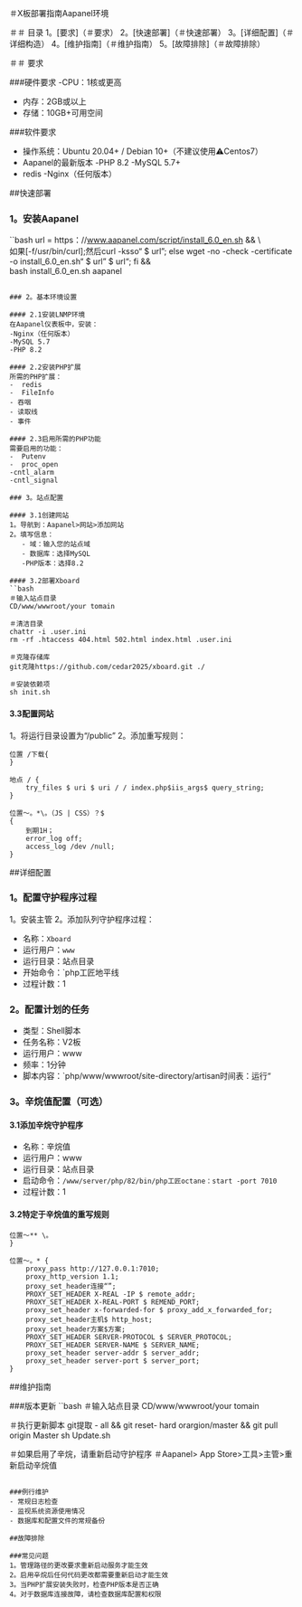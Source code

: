 ＃X板部署指南Aapanel环境

＃＃ 目录
1。[要求]（＃要求）
2。[快速部署]（＃快速部署）
3。[详细配置]（＃详细构造）
4。[维护指南]（＃维护指南）
5。[故障排除]（＃故障排除）

＃＃ 要求

###硬件要求
-CPU：1核或更高
- 内存：2GB或以上
- 存储：10GB+可用空间

###软件要求
- 操作系统：Ubuntu 20.04+ / Debian 10+（不建议使用⚠️Centos7）
-  Aapanel的最新版本
-PHP 8.2
-MySQL 5.7+
-  redis
-Nginx（任何版本）

##快速部署

### 1。安装Aapanel
``bash
url = https：//www.aapanel.com/script/install_6.0_en.sh && \ \
如果[-f/usr/bin/curl];然后curl -ksso“ $ url”; else wget -no -check -certificate -o install_6.0_en.sh“ $ url” $ url“; fi && \
bash install_6.0_en.sh aapanel
````````

### 2。基本环境设置

#### 2.1安装LNMP环境
在Aapanel仪表板中，安装：
-Nginx（任何版本）
-MySQL 5.7
-PHP 8.2

#### 2.2安装PHP扩展
所需的PHP扩展：
-  redis
-  FileInfo
- 吞咽
- 读取线
- 事件

#### 2.3启用所需的PHP功能
需要启用的功能：
-  Putenv
-  proc_open
-cntl_alarm
-cntl_signal

### 3。站点配置

#### 3.1创建网站
1。导航到：Aapanel>网站>添加网站
2。填写信息：
   - 域：输入您的站点域
   - 数据库：选择MySQL
   -PHP版本：选择8.2

#### 3.2部署Xboard
``bash
＃输入站点目录
CD/www/wwwroot/your tomain

＃清洁目录
chattr -i .user.ini
rm -rf .htaccess 404.html 502.html index.html .user.ini

＃克隆存储库
git克隆https://github.com/cedar2025/xboard.git ./

＃安装依赖项
sh init.sh
````````

#### 3.3配置网站
1。将运行目录设置为“/public”
2。添加重写规则：
````nginx
位置 /下载{
}

地点 / {  
    try_files $ uri $ uri / / index.php$iis_args$ query_string;  
}

位置〜。*\。（JS | CSS）？$
{
    到期1H；
    error_log off;
    access_log /dev /null;
}
````````

##详细配置

### 1。配置守护程序过程
1。安装主管
2。添加队列守护程序过程：
   - 名称：`Xboard`
   - 运行用户：`www`
   - 运行目录：站点目录
   - 开始命令：`php工匠地平线
   - 过程计数：1

### 2。配置计划的任务
- 类型：Shell脚本
- 任务名称：V2板
- 运行用户：www
- 频率：1分钟
- 脚本内容：`php/www/wwwroot/site-directory/artisan时间表：运行“

### 3。辛烷值配置（可选）
#### 3.1添加辛烷守护程序
- 名称：辛烷值
- 运行用户：www
- 运行目录：站点目录
- 启动命令：`/www/server/php/82/bin/php工匠octane：start -port 7010`
- 过程计数：1

#### 3.2特定于辛烷值的重写规则
````nginx
位置〜** \。
}

位置〜。* {
    proxy_pass http://127.0.0.1:7010;
    proxy_http_version 1.1;
    proxy_set_header连接“”;
    PROXY_SET_HEADER X-REAL -IP $ remote_addr;
    PROXY_SET_HEADER X-REAL-PORT $ REMEND_PORT;
    proxy_set_header x-forwarded-for $ proxy_add_x_forwarded_for;
    proxy_set_header主机$ http_host;
    proxy_set_header方案$方案;
    PROXY_SET_HEADER SERVER-PROTOCOL $ SERVER_PROTOCOL;
    PROXY_SET_HEADER SERVER-NAME $ SERVER_NAME;
    proxy_set_header server-addr $ server_addr;
    proxy_set_header server-port $ server_port;
}
````````

##维护指南

###版本更新
``bash
＃输入站点目录
CD/www/wwwroot/your tomain

＃执行更新脚本
git提取 -  all && git reset- hard orargion/master && git pull origin Master
sh Update.sh

＃如果启用了辛烷，请重新启动守护程序
＃Aapanel> App Store>工具>主管>重新启动辛烷值
````````

###例行维护
- 常规日志检查
- 监视系统资源使用情况
- 数据库和配置文件的常规备份

##故障排除

###常见问题
1。管理路径的更改要求重新启动服务才能生效
2。启用辛烷后任何代码更改都需要重新启动才能生效
3。当PHP扩展安装失败时，检查PHP版本是否正确
4。对于数据库连接故障，请检查数据库配置和权限
